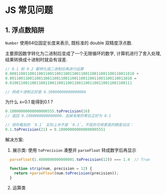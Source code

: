 # JS 常见问题

## 1. 浮点数陷阱

`Number` 使用64位固定长度来表示, 既标准的 double 双精度浮点数.

主要原因数字转化为二进制后变成了一个无限循环的数字, 计算机进行了舍入处理,结果转换成十进制时就会有误差.

```js
// 0.1 和 0.2 都转化成二进制后再进行运算
0.00011001100110011001100110011001100110011001100110011010 +
0.0011001100110011001100110011001100110011001100110011010 =
0.0100110011001100110011001100110011001100110011001100111

// 转成十进制正好是 0.30000000000000004
```

为什么 x=0.1 能得到0.1 ?

```js
0.10000000000000000555.toPrecision(16)
// 返回 0.1000000000000000，去掉末尾的零后正好为 0.1

// 但你看到的 `0.1` 实际上并不是 `0.1`。不信你可用更高的精度试试：
0.1.toPrecision(21) = 0.100000000000000005551
```

解决方案:

1. 展示类: 使用 `toPrecision` 凑整并 `parseFloat` 转成数字后再显示

```js
  parseFloat(1.4000000000000001.toPrecision(12)) === 1.4  // True

  function strip(num, precision = 12) {
    return +parseFloat(num.toPrecision(precision));
  }
```

2. 运算类